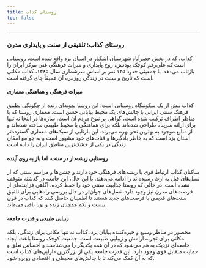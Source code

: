 ```yaml
---
title: روستای کذاب
toc: false
---
```

---


### روستای کذاب: تلفیقی از سنت و پایداری مدرن

کذاب، که در بخش خضرآباد شهرستان اشکذر در استان یزد واقع شده است، روستایی است که علی‌رغم کوچک بودنش، روح پایداری و میراث فرهنگی غنی مرکز ایران را بازتاب می‌دهد. با جمعیتی حدود ۱۲۵ نفر بر اساس سرشماری سال ۱۳۸۵، کذاب مکانی است که تاریخ و سنت در زندگی روزمره آن عمیقاً جای گرفته است.

#### میراث فرهنگی و هماهنگی معماری

کذاب بیش از یک سکونتگاه روستایی است؛ این روستا نمونه‌ای زنده از چگونگی تطبیق فرهنگ سنتی ایرانی با چالش‌های یک محیط بیابانی خشن است. معماری روستا که با مناظر اطراف ترکیب شده است، گواهی بر نبوغ مردم آن است. سازه‌ها در اینجا نه تنها برای ارائه سرپناه طراحی شده‌اند بلکه برای هماهنگی با محیط طبیعی ساخته شده‌اند و از منابع موجود به بهترین نحو بهره می‌برند. این بازتابی از سبک‌های معماری گسترده‌تر استان یزد است که به خاطر بادگیرها و قنات‌های خود مشهور است و به جوامع امکان زندگی در یکی از خشک‌ترین مناطق ایران را داده است.

#### روستایی ریشه‌دار در سنت، اما باز به روی آینده

ساکنان کذاب ارتباط قوی با ریشه‌های فرهنگی خود دارند و جشن‌ها و مراسم سنتی که از نسل‌های قبل به ارث رسیده‌اند را ادامه می‌دهند. با این حال، این جامعه در گذشته متوقف نشده است. در حالی که روستا جذابیت سنتی خود را حفظ کرده، آگاهی فزاینده‌ای از فرصت‌های مدرن نیز وجود دارد. نسل‌های جوان‌تر در حال بررسی راه‌هایی برای تلفیق سنت‌های قدیمی با فرصت‌های جدید هستند تا اطمینان حاصل کنند که کذاب در قرن بیست و یکم همچنان زنده و پویا باقی می‌ماند.

#### زیبایی طبیعی و قدرت جامعه

محصور در مناظر وسیع و خیره‌کننده بیابان یزد، کذاب نه تنها مکانی برای زندگی، بلکه مکانی برای تجربه آرامش و زیبایی طبیعت است. جمعیت کوچک روستا باعث ایجاد جامعه‌ای نزدیک به هم می‌شود که در آن همه یکدیگر را می‌شناسند و احساس تعلق و حمایت متقابل قوی وجود دارد. این قدرت جامعه یکی از بزرگترین دارایی‌های کذاب است که به آن کمک می‌کند تا با چالش‌های محیطی و اقتصادی روبرو شود.
